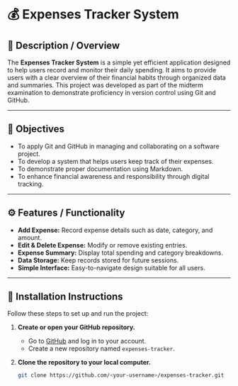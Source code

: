 # 💰 Expenses Tracker System

## 📘 Description / Overview
The **Expenses Tracker System** is a simple yet efficient application designed to help users record and monitor their daily spending. It aims to provide users with a clear overview of their financial habits through organized data and summaries. This project was developed as part of the midterm examination to demonstrate proficiency in version control using Git and GitHub.

---

## 🎯 Objectives
- To apply Git and GitHub in managing and collaborating on a software project.  
- To develop a system that helps users keep track of their expenses.  
- To demonstrate proper documentation using Markdown.  
- To enhance financial awareness and responsibility through digital tracking.  

---

## ⚙️ Features / Functionality
- **Add Expense:** Record expense details such as date, category, and amount.  
- **Edit & Delete Expense:** Modify or remove existing entries.  
- **Expense Summary:** Display total spending and category breakdowns.  
- **Data Storage:** Keep records stored for future sessions.  
- **Simple Interface:** Easy-to-navigate design suitable for all users.  

---

## 🧩 Installation Instructions
Follow these steps to set up and run the project:

1. **Create or open your GitHub repository.**
   - Go to [GitHub](https://github.com) and log in to your account.  
   - Create a new repository named `expenses-tracker`.

2. **Clone the repository to your local computer.**
   ```bash
   git clone https://github.com/<your-username>/expenses-tracker.git
